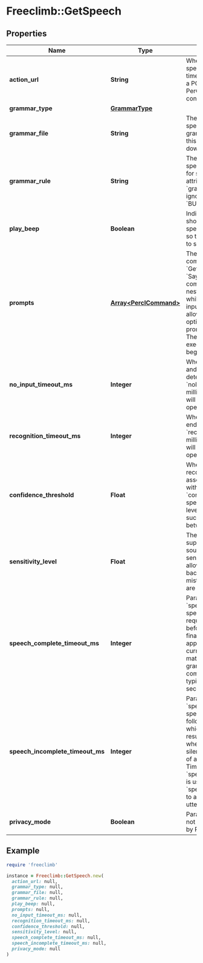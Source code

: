 # Freeclimb::GetSpeech

## Properties

| Name | Type | Description | Notes |
| ---- | ---- | ----------- | ----- |
| **action_url** | **String** | When the caller has finished speaking or the command has timed out, FreeClimb will make a POST request to this URL. A PerCL response is expected to continue handling the call. |  |
| **grammar_type** | [**GrammarType**](GrammarType.md) |  | [optional] |
| **grammar_file** | **String** | The grammar file to use for speech recognition. If grammarType is set to URL, this attribute is specified as a download URL. |  |
| **grammar_rule** | **String** | The grammar rule within the specified grammar file to use for speech recognition. This attribute is optional if &#x60;grammarType&#x60; is &#x60;URL&#x60; and ignored if &#x60;grammarType&#x60; is &#x60;BUILTIN&#x60;. | [optional] |
| **play_beep** | **Boolean** | Indicates whether a beep should be played just before speech recognition is initiated so that the speaker can start to speak. | [optional] |
| **prompts** | [**Array&lt;PerclCommand&gt;**](PerclCommand.md) | The JSON array of PerCL commands to nest within the &#x60;GetSpeech&#x60; command. The &#x60;Say&#x60;, &#x60;Play&#x60;, and &#x60;Pause&#x60; commands can be used. The nested actions are executed while FreeClimb is waiting for input from the caller. This allows for playing menu options to the caller and to prompt for the expected input. These commands stop executing when the caller begins to input speech. | [optional] |
| **no_input_timeout_ms** | **Integer** | When recognition is started and there is no speech detected for &#x60;noInputTimeoutMs&#x60; milliseconds, the recognizer will terminate the recognition operation. | [optional] |
| **recognition_timeout_ms** | **Integer** | When playback of prompts ends and there is no match for &#x60;recognitionTimeoutMs&#x60; milliseconds, the recognizer will terminate the recognition operation. | [optional] |
| **confidence_threshold** | **Float** | When a recognition resource recognizes a spoken phrase, it associates a confidence level with that match. Parameter &#x60;confidenceThreshold&#x60; specifies what confidence level is considered a successful match. Values are between 0.0 and 1.0. | [optional] |
| **sensitivity_level** | **Float** | The speech recognizer supports a variable level of sound sensitivity. The sensitivityLevel attribute allows for filtering out background noise, so it is not mistaken for speech. Values are between 0.0 and 1.0  | [optional] |
| **speech_complete_timeout_ms** | **Integer** | Parameter &#x60;speechCompleteTimeoutMs&#x60; specifies the length of silence required following user speech before the speech recognizer finalizes a result. This timeout applies when the recognizer currently has a complete match against an active grammar. Reasonable speech complete timeout values are typically in the range of 0.3 seconds to 1.0 seconds. | [optional] |
| **speech_incomplete_timeout_ms** | **Integer** | Parameter &#x60;speechIncompleteTimeoutMs&#x60; specifies the length of silence following user speech after which a recognizer finalizes a result. This timeout applies when the speech prior to the silence is an incomplete match of all active grammars. Timeout &#x60;speechIncompleteTimeoutMs&#x60; is usually longer than &#x60;speechCompleteTimeoutMs&#x60; to allow users to pause mid-utterance. | [optional] |
| **privacy_mode** | **Boolean** | Parameter privacyMode will not log the &#x60;text&#x60; as required by PCI compliance. | [optional] |

## Example

```ruby
require 'freeclimb'

instance = Freeclimb::GetSpeech.new(
  action_url: null,
  grammar_type: null,
  grammar_file: null,
  grammar_rule: null,
  play_beep: null,
  prompts: null,
  no_input_timeout_ms: null,
  recognition_timeout_ms: null,
  confidence_threshold: null,
  sensitivity_level: null,
  speech_complete_timeout_ms: null,
  speech_incomplete_timeout_ms: null,
  privacy_mode: null
)
```

